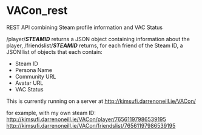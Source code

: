 # VACon_rest
REST API combining Steam profile information and VAC Status

/player/***STEAMID*** returns a JSON object containing information about the player,
/friendslist/***STEAMID*** returns, for each friend of the Steam ID, a JSON list of objects that each contain:

<ul>
<li>Steam ID</li>
<li>Persona Name</li>
<li>Community URL</li>
<li>Avatar URL</li>
<li>VAC Status</li>
</ul>

This is currently running on a server at http://kimsufi.darrenoneill.ie/VACon/

for example, with my own steam ID:<br>
http://kimsufi.darrenoneill.ie/VACon/player/76561197986539195
http://kimsufi.darrenoneill.ie/VACon/friendslist/76561197986539195


